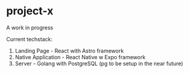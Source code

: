 # project-x

A work in progress

Current techstack:

1. Landing Page - React with Astro framework
2. Native Application - React Native w Expo framework
3. Server - Golang with PostgreSQL (pg to be setup in the near future)
